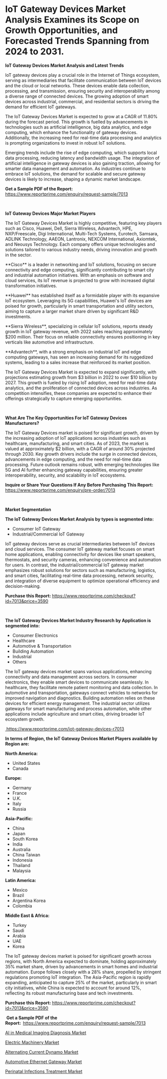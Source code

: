 <p><h1>IoT Gateway Devices Market Analysis Examines its Scope on Growth Opportunities, and Forecasted Trends Spanning from 2024 to 2031.</h1></p><p><strong>IoT Gateway Devices Market Analysis and Latest Trends</strong></p>
<p><p>IoT gateway devices play a crucial role in the Internet of Things ecosystem, serving as intermediaries that facilitate communication between IoT devices and the cloud or local networks. These devices enable data collection, processing, and transmission, ensuring security and interoperability among a diverse range of connected devices. The growing adoption of smart devices across industrial, commercial, and residential sectors is driving the demand for efficient IoT gateways.</p><p>The IoT Gateway Devices Market is expected to grow at a CAGR of 11.80% during the forecast period. This growth is fuelled by advancements in technologies such as artificial intelligence, big data analytics, and edge computing, which enhance the functionality of gateway devices. Additionally, the increasing need for real-time data processing and analytics is prompting organizations to invest in robust IoT solutions.</p><p>Emerging trends include the rise of edge computing, which supports local data processing, reducing latency and bandwidth usage. The integration of artificial intelligence in gateway devices is also gaining traction, allowing for smarter data management and automation. As industries continue to embrace IoT solutions, the demand for scalable and secure gateway devices is likely to increase, shaping a dynamic market landscape.</p></p>
<p><strong>Get a Sample PDF of the Report:&nbsp;</strong> <a href="https://www.reportprime.com/enquiry/request-sample/7013?utm_campaign=12&utm_medium=2&utm_source=Github&utm_content=ia&utm_term=25112024&utm_id=iot-gateway-devices">https://www.reportprime.com/enquiry/request-sample/7013</a></p>
<p>&nbsp;</p>
<p><strong>IoT Gateway Devices Major Market Players</strong></p>
<p><p>The IoT Gateway Devices Market is highly competitive, featuring key players such as Cisco, Huawei, Dell, Sierra Wireless, Advantech, HPE, NXP/Freescale, Digi International, Multi-Tech Systems, Eurotech, Samsara, ADLINK Technology, AAEON, Lantronix, NEXCOM International, Axiomtek, and Neousys Technology. Each company offers unique technologies and solutions tailored to various industry needs, driving innovation and growth in the sector.</p><p>**Cisco** is a leader in networking and IoT solutions, focusing on secure connectivity and edge computing, significantly contributing to smart city and industrial automation initiatives. With an emphasis on software and cloud services, its IoT revenue is projected to grow with increased digital transformation initiatives.</p><p>**Huawei** has established itself as a formidable player with its expansive IoT ecosystem. Leveraging its 5G capabilities, Huawei's IoT devices are poised for growth, particularly in smart transportation and utility sectors, aiming to capture a larger market share driven by significant R&D investments.</p><p>**Sierra Wireless**, specializing in cellular IoT solutions, reports steady growth in IoT gateway revenue, with 2022 sales reaching approximately $200 million. Their focus on reliable connectivity ensures positioning in key verticals like automotive and infrastructure.</p><p>**Advantech**, with a strong emphasis on industrial IoT and edge computing gateways, has seen an increasing demand for its ruggedized systems, leading to a sales increase that reinforced its market position. </p><p>The IoT Gateway Devices Market is expected to expand significantly, with projections estimating growth from $3 billion in 2022 to over $10 billion by 2027. This growth is fueled by rising IoT adoption, need for real-time data analytics, and the proliferation of connected devices across industries. As competition intensifies, these companies are expected to enhance their offerings strategically to capture emerging opportunities.</p></p>
<p>&nbsp;</p>
<p><strong>What Are The Key Opportunities For IoT Gateway Devices Manufacturers?</strong></p>
<p><p>The IoT Gateway Devices market is poised for significant growth, driven by the increasing adoption of IoT applications across industries such as healthcare, manufacturing, and smart cities. As of 2023, the market is valued at approximately $2 billion, with a CAGR of around 30% projected through 2030. Key growth drivers include the surge in connected devices, advancements in edge computing, and the need for real-time data processing. Future outlook remains robust, with emerging technologies like 5G and AI further enhancing gateway capabilities, ensuring greater interoperability, security, and scalability in IoT ecosystems.</p></p>
<p><strong>Inquire or Share Your Questions If Any Before Purchasing This Report:</strong> <a href="https://www.reportprime.com/enquiry/pre-order/7013?utm_campaign=12&utm_medium=2&utm_source=Github&utm_content=ia&utm_term=25112024&utm_id=iot-gateway-devices">https://www.reportprime.com/enquiry/pre-order/7013</a></p>
<p>&nbsp;</p>
<p><strong>Market Segmentation</strong></p>
<p><strong>The IoT Gateway Devices Market Analysis by types is segmented into:</strong></p>
<p><ul><li>Consumer IoT Gateway</li><li>Industrial/Commercial IoT Gateway</li></ul></p>
<p><p>IoT gateway devices serve as crucial intermediaries between IoT devices and cloud services. The consumer IoT gateway market focuses on smart home applications, enabling connectivity for devices like smart speakers, thermostats, and security cameras, enhancing convenience and automation for users. In contrast, the industrial/commercial IoT gateway market emphasizes robust solutions for sectors such as manufacturing, logistics, and smart cities, facilitating real-time data processing, network security, and integration of diverse equipment to optimize operational efficiency and decision-making.</p></p>
<p><strong>Purchase this Report:&nbsp;</strong><a href="https://www.reportprime.com/checkout?id=7013&price=3590&utm_campaign=12&utm_medium=2&utm_source=Github&utm_content=ia&utm_term=25112024&utm_id=iot-gateway-devices">https://www.reportprime.com/checkout?id=7013&price=3590</a></p>
<p>&nbsp;</p>
<p><strong>The IoT Gateway Devices Market Industry Research by Application is segmented into:</strong></p>
<p><ul><li>Consumer Electronics</li><li>Healthcare</li><li>Automotive & Transportation</li><li>Building Automation</li><li>Industrial</li><li>Others</li></ul></p>
<p><p>The IoT gateway devices market spans various applications, enhancing connectivity and data management across sectors. In consumer electronics, they enable smart devices to communicate seamlessly. In healthcare, they facilitate remote patient monitoring and data collection. In automotive and transportation, gateways connect vehicles to networks for improved navigation and diagnostics. Building automation relies on these devices for efficient energy management. The industrial sector utilizes gateways for smart manufacturing and process automation, while other applications include agriculture and smart cities, driving broader IoT ecosystem growth.</p></p>
<p><a href="https://www.reportprime.com/iot-gateway-devices-r7013?utm_campaign=12&utm_medium=2&utm_source=Github&utm_content=ia&utm_term=25112024&utm_id=iot-gateway-devices">&nbsp;https://www.reportprime.com/iot-gateway-devices-r7013</a></p>
<p><strong>In terms of Region, the IoT Gateway Devices Market Players available by Region are:</strong></p>
<p>
    <p> <strong> North America: </strong>
        <ul>
            <li>United States</li>
            <li>Canada</li>
        </ul>
        </p> 
    <p> <strong> Europe: </strong>
        <ul>
            <li>Germany</li>
            <li>France</li>
            <li>U.K.</li>
            <li>Italy</li>
            <li>Russia</li>
        </ul>
        </p> 
    <p> <strong> Asia-Pacific: </strong>
        <ul>
            <li>China</li>
            <li>Japan</li>
            <li>South Korea</li>
            <li>India</li>
            <li>Australia</li>
            <li>China Taiwan</li>
            <li>Indonesia</li>
            <li>Thailand</li>
            <li>Malaysia</li>
        </ul>
        </p> 
    <p> <strong> Latin America: </strong>
        <ul>
            <li>Mexico</li>
            <li>Brazil</li>
            <li>Argentina Korea</li>
            <li>Colombia</li>
        </ul>
        </p> 
    <p> <strong> Middle East & Africa: </strong>
        <ul>
            <li>Turkey</li>
            <li>Saudi</li>
            <li>Arabia</li>
            <li>UAE</li>
            <li>Korea</li>
        </ul>
    </p>
    </p>
<p><p>The IoT gateway devices market is poised for significant growth across regions, with North America expected to dominate, holding approximately 35% market share, driven by advancements in smart homes and industrial automation. Europe follows closely with a 28% share, propelled by stringent regulations promoting IoT integration. The Asia-Pacific region is rapidly expanding, anticipated to capture 25% of the market, particularly in smart city initiatives, while China is expected to account for around 12%, reflecting its robust manufacturing base and tech investments.</p></p>
<p><strong>Purchase this Report: </strong><a href="https://www.reportprime.com/checkout?id=7013&price=3590&utm_campaign=12&utm_medium=2&utm_source=Github&utm_content=ia&utm_term=25112024&utm_id=iot-gateway-devices">https://www.reportprime.com/checkout?id=7013&price=3590</a></p>
<p>&nbsp;<strong>Get a Sample PDF of the Report:&nbsp;&nbsp;</strong><a href="https://www.reportprime.com/enquiry/request-sample/7013?utm_campaign=12&utm_medium=2&utm_source=Github&utm_content=ia&utm_term=25112024&utm_id=iot-gateway-devices">https://www.reportprime.com/enquiry/request-sample/7013</a></p>
<p><strong></strong></p>
<p><p><a href="https://issuu.com/reportprime-2/docs/ai-in-medical-imaging-diagnosis-mar_9192775be17fa3?utm_campaign=12&utm_medium=2&utm_source=Github&utm_content=ia&utm_term=25112024&utm_id=iot-gateway-devices">AI in Medical Imaging Diagnosis Market</a></p><p><a href="https://www.linkedin.com/pulse/decoding-electric-machinery-market-signals-growth-algorithms-p29ye?utm_campaign=12&utm_medium=2&utm_source=Github&utm_content=ia&utm_term=25112024&utm_id=iot-gateway-devices">Electric Machinery Market</a></p><p><a href="https://www.linkedin.com/pulse/unveiling-market-trends-global-alternating-current-xbuie?utm_campaign=12&utm_medium=2&utm_source=Github&utm_content=ia&utm_term=25112024&utm_id=iot-gateway-devices">Alternating Current Dynamo Market</a></p><p><a href="https://github.com/JakirUddin511/Market-Research-Report-List-1/blob/main/automotive-ethernet-gateway-market.md?utm_campaign=12&utm_medium=2&utm_source=Github&utm_content=ia&utm_term=25112024&utm_id=iot-gateway-devices">Automotive Ethernet Gateway Market</a></p><p><a href="https://issuu.com/reportprime-2/docs/perinatal-infections-treatment-mark_43ff5733971159?utm_campaign=12&utm_medium=2&utm_source=Github&utm_content=ia&utm_term=25112024&utm_id=iot-gateway-devices">Perinatal Infections Treatment Market</a></p></p>